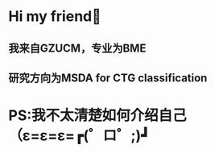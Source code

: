 # Hi my friend👋  

<!--
**Edwards555/Edwards555** is a ✨ _special_ ✨ repository because its `README.md` (this file) appears on your GitHub profile.  

Here are some ideas to get you started:  

- 🔭 I’m currently working on ...  
- 🌱 I’m currently learning ...
- 👯 I’m looking to collaborate on ...  
- 🤔 I’m looking for help with ...
- 💬 Ask me about ...
- 📫 How to reach me: ...
- 😄 Pronouns: ...
- ⚡ Fun fact: ...  
-->
## 我来自GZUCM，专业为BME
## 研究方向为MSDA for CTG classification

# PS:我不太清楚如何介绍自己（ε=ε=ε=┏(゜ロ゜;)┛
